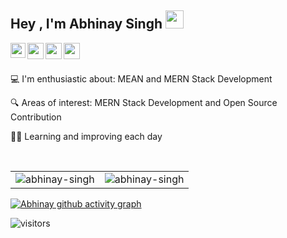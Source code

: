 ## Hey , I'm Abhinay Singh <img src="https://github.com/TheDudeThatCode/TheDudeThatCode/blob/master/Assets/Hi.gif" width="29px">

<a href="https://www.linkedin.com/in/abhinay-singh-2aa986211/?originalSubdomain=in">
  <img align="left" width="24px" src="https://cdn-icons-png.flaticon.com/512/174/174857.png"  />
</a>
<a href="https://twitter.com/Abhinay99190">
  <img align="left" width="26px" src="https://logodownload.org/wp-content/uploads/2014/09/twitter-logo-6.png" />
</a>
<a href="mailto:abhinay991904@gmail.com">
  <img align="left" width="26px" src="https://cdn-icons-png.flaticon.com/512/281/281769.png" />
</a>
<a href="https://abhinay99.hashnode.dev/">
  <img align="left" width="26px" src="https://cdn.hashnode.com/res/hashnode/image/upload/v1611902473383/CDyAuTy75.png?auto=compress" />
</a>
<br><br>

💻 I'm enthusiastic about: MEAN and MERN Stack Development

🔍 Areas of interest: MERN Stack Development and Open Source Contribution

👩‍💻 Learning and improving each day


<br>

<table>
  <tr>
     <td><img align="center" src="https://github-readme-stats.vercel.app/api?username=abhinay99190&show_icons=true&theme=dracula" alt="abhinay-singh" /></td>
     <td>
       <div align="center">
          <img src="https://github-readme-streak-stats.herokuapp.com/?user=abhinay99190&theme=shades-of-purple" alt="abhinay-singh" />
       </div>
    </td>
  </tr>
</table>

 [![Abhinay github activity graph](https://activity-graph.herokuapp.com/graph?username=abhinay99190&theme=react-dark)](https://github.com/abhinay99190/github-readme-activity-graph)
   
![visitors](https://visitor-badge.laobi.icu/badge?page_id=abhinay99190.abhinay99190)
